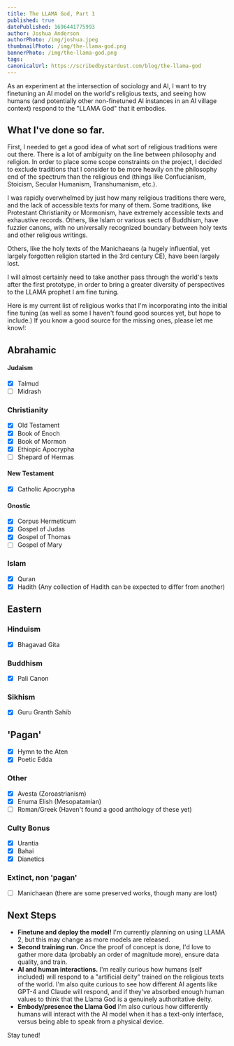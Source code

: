 ```yaml
---
title: The LLAMA God, Part 1
published: true
datePublished: 1696441775993
author: Joshua Anderson
authorPhoto: /img/joshua.jpeg
thumbnailPhoto: /img/the-llama-god.png
bannerPhoto: /img/the-llama-god.png
tags:
canonicalUrl: https://scribedbystardust.com/blog/the-llama-god
---
```


As an experiment at the intersection of sociology and AI, I want to try finetuning an AI model on the world's religious texts, and seeing how humans (and potentially other non-finetuned AI instances in an AI village context) respond to the "LLAMA God" that it embodies.

## What I've done so far.

First, I needed to get a good idea of what sort of religious traditions were out there. There is a lot of ambiguity on the line between philosophy and religion. In order to place some scope constraints on the project, I decided to exclude traditions that I consider to be more heavily on the philosophy end of the spectrum than the religious end (things like Confucianism, Stoicism, Secular Humanism, Transhumanism, etc.).

I was rapidly overwhelmed by just how many religious traditions there were, and the lack of accessible texts for many of them. Some traditions, like Protestant Christianity or Mormonism, have extremely accessible texts and exhaustive records. Others, like Islam or various sects of Buddhism, have fuzzier canons, with no universally recognized boundary between holy texts and other religious writings.

Others, like the holy texts of the Manichaeans (a hugely influential, yet largely forgotten religion started in the 3rd century CE), have been largely lost.

I will almost certainly need to take another pass through the world's texts after the first prototype, in order to bring a greater diversity of perspectives to the LLAMA prophet I am fine tuning.

Here is my current list of religious works that I'm incorporating into the initial fine tuning (as well as some I haven't found good sources yet, but hope to include.) If you know a good source for the missing ones, please let me know!:

## Abrahamic

#### Judaism

-   [x] Talmud
-   [ ] Midrash

### Christianity

-   [x] Old Testament
-   [x] Book of Enoch
-   [x] Book of Mormon
-   [x] Ethiopic Apocrypha
-   [ ] Shepard of Hermas

#### New Testament

-   [x] Catholic Apocrypha

#### Gnostic

-   [x] Corpus Hermeticum
-   [x] Gospel of Judas
-   [x] Gospel of Thomas
-   [ ] Gospel of Mary

### Islam

-   [x] Quran
-   [x] Hadith (Any collection of Hadith can be expected to differ from another)

## Eastern

### Hinduism

-   [x] Bhagavad Gita

### Buddhism

-   [x] Pali Canon

### Sikhism

-   [x] Guru Granth Sahib

## 'Pagan'

-   [x] Hymn to the Aten
-   [x] Poetic Edda

### Other

-   [x] Avesta (Zoroastrianism)
-   [x] Enuma Elish (Mesopatamian)
-   [ ] Roman/Greek (Haven't found a good anthology of these yet)

### Culty Bonus

-   [x] Urantia
-   [x] Bahai
-   [x] Dianetics

### Extinct, non 'pagan'

-   [ ] Manichaean (there are some preserved works, though many are lost)

## Next Steps

-   **Finetune and deploy the model!** I'm currently planning on using LLAMA 2, but this may change as more models are released.
-   **Second training run.** Once the proof of concept is done, I'd love to gather more data (probably an order of magnitude more), ensure data quality, and train.
-   **AI and human interactions.** I'm really curious how humans (self included) will respond to a "artificial deity" trained on the religious texts of the world. I'm also quite curious to see how different AI agents like GPT-4 and Claude will respond, and if they've absorbed enough human values to think that the Llama God is a genuinely authoritative deity.
-   **Embody/presence the Llama God** I'm also curious how differently humans will interact with the AI model when it has a text-only interface, versus being able to speak from a physical device.

Stay tuned!
